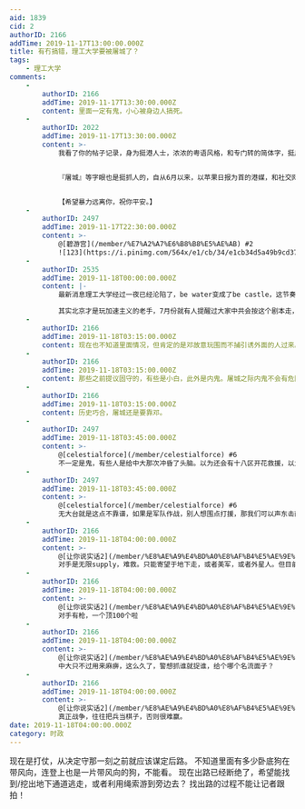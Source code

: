 ```yaml
---
aid: 1839
cid: 2
authorID: 2166
addTime: 2019-11-17T13:00:00.000Z
title: 有冇搞错，理工大学要被屠城了？
tags:
    - 理工大学
comments:
    -
        authorID: 2166
        addTime: 2019-11-17T13:30:00.000Z
        content: 里面一定有鬼，小心被身边人搞死。
    -
        authorID: 2022
        addTime: 2019-11-17T13:30:00.000Z
        content: >-
            我看了你的帖子记录，身为挺港人士，浓浓的粤语风格，和专门转的简体字，挺用心的。


            『屠城』等字眼也是挺抓人的，自从6月以来，以苹果日报为首的港媒，和社交网络，也已经“屠城”、“血洗”了快半年了，可能死了几十万人了吧，希望你在港要保护好自己的生命，千万不要被解放军的砖头打死，或者被大陆人淋汽油烧掉，也小心。


            【希望暴力远离你，祝你平安。】
    -
        authorID: 2497
        addTime: 2019-11-17T22:30:00.000Z
        content: >-
            @[碧游宫](/member/%E7%A2%A7%E6%B8%B8%E5%AE%AB) #2
            ![123](https://i.pinimg.com/564x/e1/cb/34/e1cb34d5a49b9cd37ce792fc26cf1c18.jpg)
    -
        authorID: 2535
        addTime: 2019-11-18T00:00:00.000Z
        content: |-
            最新消息理工大学经过一夜已经沦陷了，be water变成了be castle，这节奏被带的。

            其实北京才是玩加速主义的老手，7月份就有人提醒过大家中共会按这个剧本走，只能说中共又一次胜利了，恐怕这个教训世人永远也学不到。
    -
        authorID: 2166
        addTime: 2019-11-18T03:15:00.000Z
        content: 现在也不知道里面情况，但肯定的是邓故意玩围而不捕引诱外面的人过来。建议救援者行动前先放无人机观察清楚里面情况，不要盲头苍蝇般乱撞。
    -
        authorID: 2166
        addTime: 2019-11-18T03:15:00.000Z
        content: 那些之前提议固守的，有些是小白，此外是内鬼。屠城之际内鬼不会有危险的，反而会背后打你几棍。希望香港人能看清楚问题所在，下次坚决割席。
    -
        authorID: 2166
        addTime: 2019-11-18T03:15:00.000Z
        content: 历史巧合，屠城还是要靠邓。
    -
        authorID: 2497
        addTime: 2019-11-18T03:45:00.000Z
        content: >-
            @[celestialforce](/member/celestialforce) #6
            不一定是鬼，有些人是给中大那次冲昏了头脑。以为还会有十八区开花救援，以为坚持到天明黑警就会撤。不同的是中大那次校长亲自上前线吃TG，中大全体旧生声援，HKTV的老董是中大旧生还亲自回前线声援。中大那次的物资补给一直没断过，中大那次黑警撤后，声援的人还自发开发天亮，开启了黎明行动开端。这次理大校长一早就放弃了他们，还FB叫他们早点投降，补给物资给不去，很多人照常上班，声援的少之又少。唯今之计，唯有和理非占领中环，勇武焚烧政府办公建筑物。我相信这次6点以后增援的2000警力，绝对是驻港解放军，香港警队30000人，前线执勤不过10000左右。不可能还有机动早上增援的，这绝对是内地党卫军。
    -
        authorID: 2497
        addTime: 2019-11-18T03:45:00.000Z
        content: >-
            @[celestialforce](/member/celestialforce) #6
            无大台就是这点不靠谱，如果是军队作战，别人想围点打援，那我们可以声东击西。再次占领立法会，看他们撤不撤过来。打砸西环政总
    -
        authorID: 2166
        addTime: 2019-11-18T04:00:00.000Z
        content: >-
            @[让你说实话2](/member/%E8%AE%A9%E4%BD%A0%E8%AF%B4%E5%AE%9E%E8%AF%9D2) #8
            对手是无限supply，难救。只能寄望于地下走，或者美军，或者外星人。但目前里面是否攻陷都未可知，起码先派无人机去探，否则盲撞真是荒谬。话说要走当然是夜遁，哪有昼遁之理？
    -
        authorID: 2166
        addTime: 2019-11-18T04:00:00.000Z
        content: >-
            @[让你说实话2](/member/%E8%AE%A9%E4%BD%A0%E8%AF%B4%E5%AE%9E%E8%AF%9D2) #9
            对手有枪，一个顶100个啦
    -
        authorID: 2166
        addTime: 2019-11-18T04:00:00.000Z
        content: >-
            @[让你说实话2](/member/%E8%AE%A9%E4%BD%A0%E8%AF%B4%E5%AE%9E%E8%AF%9D2) #8
            中大只不过用来麻痹，这么久了，警想抓谁就捉谁，给个哪个名流面子？
    -
        authorID: 2166
        addTime: 2019-11-18T04:00:00.000Z
        content: >-
            @[让你说实话2](/member/%E8%AE%A9%E4%BD%A0%E8%AF%B4%E5%AE%9E%E8%AF%9D2) #9
            真正战争，往往把兵当棋子，否则很难赢。
date: 2019-11-18T04:00:00.000Z
category: 时政
---
```


现在是打仗，从决定守那一刻之前就应该谋定后路。 不知道里面有多少卧底狗在带风向，连登上也是一片带风向的狗，不能看。 现在出路已经断绝了，希望能找到/挖出地下通道逃走，或者利用绳索游到旁边去？ 找出路的过程不能让记者跟拍！
